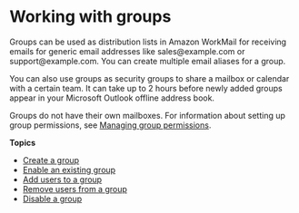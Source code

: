 # Working with groups<a name="groups_overview"></a>

Groups can be used as distribution lists in Amazon WorkMail for receiving emails for generic email addresses like sales@example\.com or support@example\.com\. You can create multiple email aliases for a group\.

You can also use groups as security groups to share a mailbox or calendar with a certain team\. It can take up to 2 hours before newly added groups appear in your Microsoft Outlook offline address book\.

Groups do not have their own mailboxes\. For information about setting up group permissions, see [Managing group permissions](mail_perms_overview.md#manage_group_perms)\.

**Topics**
+ [Create a group](add_new_group.md)
+ [Enable an existing group](enable_existing_group.md)
+ [Add users to a group](add-group-users.md)
+ [Remove users from a group](remove-group-users.md)
+ [Disable a group](remove_group.md)